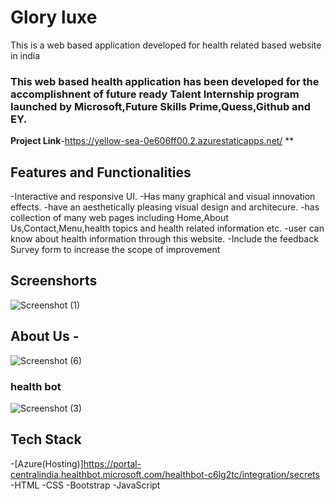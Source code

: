 
# Glory luxe

This is a web based application developed for health related based website in india

### This web based health application has been developed for the accomplishnent of future ready Talent Internship program Iaunched by Microsoft,Future Skills Prime,Quess,Github and EY.


**Project Link**-https://yellow-sea-0e606ff00.2.azurestaticapps.net/
**

## Features and Functionalities 

-Interactive and responsive UI.
-Has many graphical and visual innovation effects.
-have an aesthetically pleasing visual design and architecure.
-has collection of many web pages including Home,About Us,Contact,Menu,health topics and health related information etc.
-user can know about health information through this website.
-Include the feedback Survey form to increase the scope of improvement

## Screenshorts

![Screenshot (1)](https://user-images.githubusercontent.com/116545094/203858449-404274eb-ae7f-4bef-addc-c2a855e0d1ba.png)







## About Us -

![Screenshot (6)](https://user-images.githubusercontent.com/116545094/203858758-66355508-6328-4e3a-92ca-fc0dde3de273.png)




### health bot






![Screenshot (3)](https://user-images.githubusercontent.com/116545094/203858806-e7ab6a41-8a01-4ff2-a727-6438ebf85435.png)

## Tech Stack

-[Azure(Hosting)]https://portal-centralindia.healthbot.microsoft.com/healthbot-c6lg2tc/integration/secrets
-HTML
-CSS
-Bootstrap
-JavaScript
